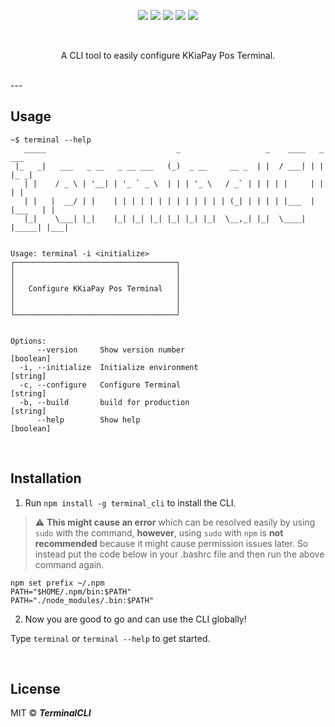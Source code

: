  <p align="center">
   <img  src="https://img.shields.io/badge/license-MIT-green">
 <img  src="https://img.shields.io/badge/build-passing-brightgreen">
   <img  src="https://img.shields.io/badge/version-1.0.0-orange">
   <img  src="https://img.shields.io/badge/npm-v6.14.8-blue">
  <img  src="https://img.shields.io/badge/node-v12.18.2-yellow">
 </p>
 <br>
<p align="center">A CLI tool to easily configure KKiaPay Pos Terminal.</p>
<br>
---

## Usage

```
~$ terminal --help
   _____                             _                   _    ____   _       ___ 
 |_   _|   ___   _ __   _ __ ___   (_)  _ __     __ _  | |  / ___| | |     |_ _|
   | |    / _ \ | '__| | '_ ` _ \  | | | '_ \   / _` | | | | |     | |      | | 
   | |   |  __/ | |    | | | | | | | | | | | | | (_| | | | | |___  | |___   | | 
   |_|    \___| |_|    |_| |_| |_| |_| |_| |_|  \__,_| |_|  \____| |_____| |___|
                                                                                

Usage: terminal -i <initialize>
┌────────────────────────────────────┐
│                                    │
│                                    │
│   Configure KKiaPay Pos Terminal   │
│                                    │
│                                    │
└────────────────────────────────────┘


Options:
      --version     Show version number                                [boolean]
  -i, --initialize  Initialize environment                              [string]
  -c, --configure   Configure Terminal                                  [string]
  -b, --build       build for production                                [string]
      --help        Show help                                          [boolean]

```

<br>

## Installation

1. Run ```npm install -g terminal_cli``` to install the CLI. <br>

> :warning: **This might cause an error** which can be resolved easily by using ```sudo``` with the command, **however**, using ```sudo``` with ```npm``` is **not recommended** because it might cause permission issues later. So instead put the code below in your .bashrc file and then run the above command again.
```
npm set prefix ~/.npm
PATH="$HOME/.npm/bin:$PATH"
PATH="./node_modules/.bin:$PATH"
```

2. Now you are good to go and can use the CLI globally!

Type ```terminal``` or ```terminal --help``` to get started.

<br>

## License

MIT © ***TerminalCLI***